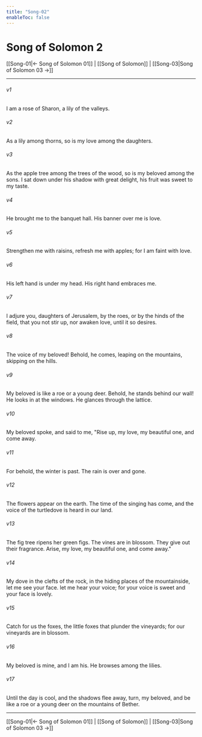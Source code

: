 ```yaml
---
title: "Song-02"
enableToc: false
---
```

# Song of Solomon 2

[[Song-01|← Song of Solomon 01]] | [[Song of Solomon]] | [[Song-03|Song of Solomon 03 →]]
***



###### v1 
I am a rose of Sharon, a lily of the valleys. 

###### v2 
As a lily among thorns, so is my love among the daughters. 

###### v3 
As the apple tree among the trees of the wood, so is my beloved among the sons. I sat down under his shadow with great delight, his fruit was sweet to my taste. 

###### v4 
He brought me to the banquet hall. His banner over me is love. 

###### v5 
Strengthen me with raisins, refresh me with apples; for I am faint with love. 

###### v6 
His left hand is under my head. His right hand embraces me. 

###### v7 
I adjure you, daughters of Jerusalem, by the roes, or by the hinds of the field, that you not stir up, nor awaken love, until it so desires. 

###### v8 
The voice of my beloved! Behold, he comes, leaping on the mountains, skipping on the hills. 

###### v9 
My beloved is like a roe or a young deer. Behold, he stands behind our wall! He looks in at the windows. He glances through the lattice. 

###### v10 
My beloved spoke, and said to me, "Rise up, my love, my beautiful one, and come away. 

###### v11 
For behold, the winter is past. The rain is over and gone. 

###### v12 
The flowers appear on the earth. The time of the singing has come, and the voice of the turtledove is heard in our land. 

###### v13 
The fig tree ripens her green figs. The vines are in blossom. They give out their fragrance. Arise, my love, my beautiful one, and come away." 

###### v14 
My dove in the clefts of the rock, in the hiding places of the mountainside, let me see your face. let me hear your voice; for your voice is sweet and your face is lovely. 

###### v15 
Catch for us the foxes, the little foxes that plunder the vineyards; for our vineyards are in blossom. 

###### v16 
My beloved is mine, and I am his. He browses among the lilies. 

###### v17 
Until the day is cool, and the shadows flee away, turn, my beloved, and be like a roe or a young deer on the mountains of Bether.

***
[[Song-01|← Song of Solomon 01]] | [[Song of Solomon]] | [[Song-03|Song of Solomon 03 →]]
